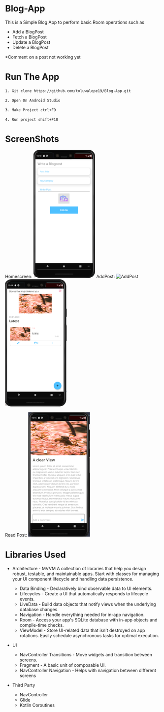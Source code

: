# Blog-App

This is a Simple Blog App to perform basic Room operations such as


* Add a BlogPost
* Fetch a BlogPost
* Update a BlogPost
* Delete a BlogPost

*Comment on a post not working yet 

# Run The App
  `1. Git clone https://github.com/toluwalope19/Blog-App.git`
  
  
`2. Open On Android Studio`


`3. Make Project ctrl+F9`


`4. Run project shift+F10`


# ScreenShots

Homescreen: 
<img src="https://github.com/toluwalope19/Blog-App/blob/master/app/src/main/res/drawable/home.png" alt="drawing" width="200"/>
AddPost: 
![AddPost]()
<img src="https://github.com/toluwalope19/Blog-App/raw/master/app/src/main/res/drawable/addscreen.png" alt="drawing" width="200"/>


Read Post: 
<img src="https://github.com/toluwalope19/Blog-App/raw/master/app/src/main/res/drawable/details.png" alt="drawing" width="200"/>


# Libraries Used
* Architecture - MVVM A collection of libraries that help you design robust, testable, and maintainable apps. Start with classes for managing your UI component lifecycle and handling data persistence.

  * Data Binding - Declaratively bind observable data to UI elements.
  * Lifecycles - Create a UI that automatically responds to lifecycle events.
  * LiveData - Build data objects that notify views when the underlying database changes.
  * Navigation - Handle everything needed for in-app navigation.
  * Room - Access your app's SQLite database with in-app objects and compile-time checks.
  * ViewModel - Store UI-related data that isn't destroyed on app rotations. Easily schedule asynchronous tasks for optimal execution.
  
* UI 
  * NavController Transitions - Move widgets and transition between screens.
  * Fragment - A basic unit of composable UI.
  * NavController Navigation - Helps with navigation between different screens
  
* Third Party
  * NavController
  * Glide
  * Kotlin Coroutines
  
  
